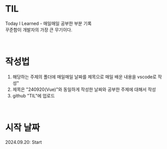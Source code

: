 # TIL
Today I Learned - 매일매일 공부한 부분 기록
<br>
꾸준함이 개발자의 가장 큰 무기이다.

<br>

# 작성법
1. 해당하는 주제의 폴더에 매일매일 날짜를 제목으로 매일 배운 내용을 vscode로 작성"
2. 제목은 "240920(Vue)"와 동일하게 작성한 날짜와 공부한 주제에 대해서 작성
3. github "TIL"에 업로드

<br>

# 시작 날짜
2024.09.20: Start
